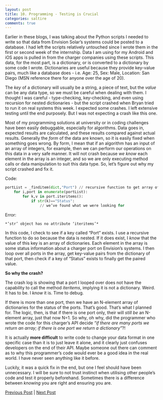```yaml
---
layout: post
title: 10. Programming - Testing is Crucial
categories: saltire
comments: true
---
```


Earlier in these blogs, I was talking about the Python scripts I needed to write so that data from Envision Solar’s systems could be posted to a database. I had left the scripts relatively untouched since I wrote them in the first or second week of the internship. Data I am using for my Android and iOS apps is pulled in from the charger companies using these scripts. This data, for the most part, is a dictionary, or is converted to a dictionary by some code I wrote. Dictionaries are useful because they provide key-value pairs, much like a database does - i.e. Age: 25, Sex: Male, Location: San Diego (MSN reference there for anyone over the age of 20). 

The *key* of a dictionary will usually be a string, a piece of text, but the *value* can be any data type, so we must be careful when dealing with them. I thought I was careful - type-checking, key-checking, and even using recursion for nested dictionaries - but the script crashed when Bryan tried to run it on real systems this week. I expected some crashes. I left extensive testing until the end purposely. But I was not expecting a crash like this one.

Most of my programming solutions at university or in coding challenges have been easily debuggable, especially for algorithms. Data goes in, expected results are calculated, and these results compared against actual results. Generally the *form* of the data are known, so it is easily fixed when something goes wrong. By form, I mean that if an algorithm has an input of an array of integers, for example, then we can perform our operations on this data in a very safe manner. It will not crash because *we know* each element in the array is an integer, and so we are only executing method calls or data manipulation to suit this data type. So, let’s figure out why my script crashed and fix it.

Code:

```python
portList = _finditem(dict,"Port") // recursive function to get array of port status dictionaries
    for i,port in enumerate(portList):
        for k,v in port.iteritems():
            if str(k)=="Status":
                // we’ve found what we were looking for
```

Error: 

```*’str’ object has no attribute ‘iteritems’*```

In this code, I check to see if a key called “Port” exists. I use a recursive function to do so because the data is nested. If it does exist, I *know* that the value of this key is an array of dictionaries. Each element in the array is some status information about a charger port on Envision’s systems. I then loop over all ports in the array, get key-value pairs from the dictionary of that port, then check if a key of “Status” exists to finally get the paired value.

**So why the crash?** 

The crash log is showing that a port I looped over does not have the capability to call the method *iteritems*, implying it is not a dictionary. Weird. It has to be. I *know* it is. Time to debug.

If there is more than one port, then we have an N-element array of dictionaries for the status of the ports. That’s good. That’s what I planned for. The logic, then, is that if there is one port only, their will *still be* an N-element array, just that now N=1. So why, oh why, did the programmer who wrote the code for this charger’s API decide *“if there are many ports we return an array; if there is one port we return a dictionary”*?!

It is actually **more difficult** to write code to change your data format in one specific case than it is to just leave it alone, and it clearly just confuses developers on the end of their API. Maybe someone out there can comment as to why this programmer’s code would ever be a good idea in the real world. I have never seen anything like it before. 

Luckily, it was a quick fix in the end, but one I feel should have been unnecessary. I will be sure to not trust instinct when utilising other people’s code and test it properly beforehand. Sometimes there is a difference between *knowing* you are right and ensuring you are.

[Previous Post](saltirenine.html) | [Next Post](saltireeleven.html)
